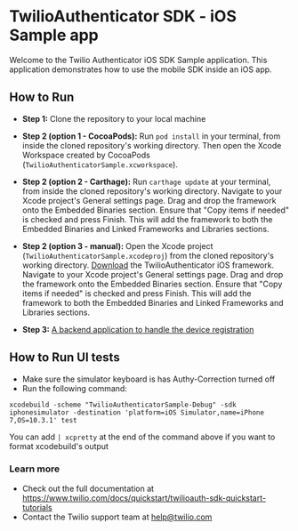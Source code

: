 # TwilioAuthenticator SDK - iOS Sample app

Welcome to the Twilio Authenticator iOS SDK Sample application. This application demonstrates how to use the mobile SDK inside an iOS app.

## How to Run

* **Step 1:** Clone the repository to your local machine

* **Step 2 (option 1 - CocoaPods):** Run `pod install` in your terminal, from inside the cloned repository's working directory. Then open the Xcode Workspace created by CocoaPods (`TwilioAuthenticatorSample.xcworkspace`).

* **Step 2 (option 2 - Carthage):** Run `carthage update` at your terminal, from inside the cloned repository's working directory. Navigate to your Xcode project's General settings page. Drag and drop the framework onto the Embedded Binaries section. Ensure that "Copy items if needed" is checked and press Finish. This will add the framework to both the Embedded Binaries and Linked Frameworks and Libraries sections.

* **Step 2 (option 3 - manual):** Open the Xcode project (`TwilioAuthenticatorSample.xcodeproj`) from the cloned repository's working directory. [Download](https://media.twiliocdn.com/sdk/ios/authenticator/releases/2.0.0/twilio-authenticator-ios-2.0.0.tar.bz2) the TwilioAuthenticator iOS framework. Navigate to your Xcode project's General settings page. Drag and drop the framework onto the Embedded Binaries section. Ensure that "Copy items if needed" is checked and press Finish. This will add the framework to both the Embedded Binaries and Linked Frameworks and Libraries sections.

* **Step 3:** [A backend application to handle the device registration](https://www.twilio.com/docs/quickstart/twilioauth-sdk-quickstart-tutorials/running-sample-app)

## How to Run UI tests
- Make sure the simulator keyboard is has Authy-Correction turned off
- Run the following command:
```
xcodebuild -scheme "TwilioAuthenticatorSample-Debug" -sdk iphonesimulator -destination 'platform=iOS Simulator,name=iPhone 7,OS=10.3.1' test
```
You can add `| xcpretty` at the end of the command above if you want to format xcodebuild's output

### Learn more
- Check out the full documentation at https://www.twilio.com/docs/quickstart/twilioauth-sdk-quickstart-tutorials
- Contact the Twilio support team at help@twilio.com
